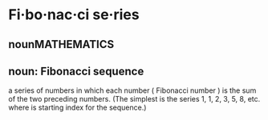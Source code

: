 Fi·bo·nac·ci se·ries
======================
## nounMATHEMATICS
## noun: Fibonacci sequence
a series of numbers in which each number ( Fibonacci number ) is the sum of the two preceding numbers.
(The simplest is the series 1, 1, 2, 3, 5, 8, etc.
where is starting index for the sequence.)
